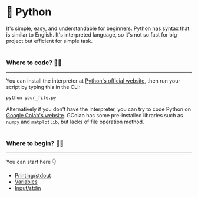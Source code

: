 # 🐍 Python
It's simple, easy, and understandable for beginners. Python has syntax that is similar to English. It's interpreted language, so it's not so fast for big project but efficient for simple task.
<br><br>
### Where to code? 👨‍💻
---
You can install the interpreter at [Python's official website](https://python.org), then run your script by typing this in the CLI:
```sh
python your_file.py
```
Alternatively if you don't have the interpreter, you can try to code Python on [Google Colab's website](https://colab.google). GColab has some pre-installed libraries such as `numpy` and `matplotlib`, but lacks of file operation method.
<br><br>
### Where to begin? 🤷‍♂
---
You can start here 👇
- [Printing/stdout](printing.md)
- [Variables](vars.md)
- [Input/stdin](inputting.md)